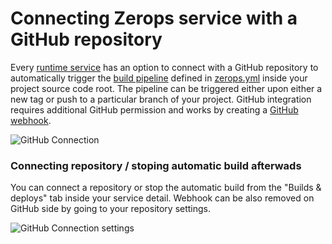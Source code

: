# Connecting Zerops service with a GitHub repository

Every [runtime service](/documentation/services/runtimes.html) has an option to connect with a GitHub repository to automatically trigger the [build pipeline](/documentation/build/how-zerops-build-works.html) defined in [zerops.yml](/documentation/build/build-config.html) inside your project source code root. The pipeline can be triggered either upon either a new tag or push to a particular branch of your project. GitHub integration requires additional GitHub permission and works by creating a [GitHub webhook](https://developer.github.com/webhooks/).

![GitHub Connection](/github-connection.png "GitHub connnection")

### Connecting repository / stoping automatic build afterwads

You can connect a repository or stop the automatic build from the "Builds & deploys" tab inside your service detail. Webhook can be also removed on GitHub side by going to your repository settings.

![GitHub Connection settings](/github-connection-setting.png "GitHub connnection settings")
